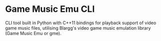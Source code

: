 # Game Music Emu CLI
CLI tool built in Python with C++11 bindings for playback support of video game music files, utilising Blargg's video game music emulation library (Game Music Emu or gme).
